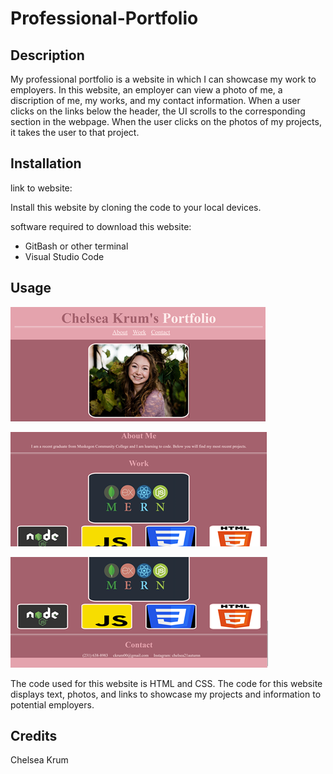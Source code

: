 # Professional-Portfolio

## Description
My professional portfolio is a website in which I can showcase my work to employers. In this website, an employer can view a photo of me, a discription of me, my works, and my contact information. When a user clicks on the links below the header, the UI scrolls to the corresponding section in the webpage. When the user clicks on the photos of my projects, it takes the user to that project.

## Installation 
link to website: 

Install this website by cloning the code to your local devices.

software required to download this website:
* GitBash or other terminal
* Visual Studio Code

## Usage 
![](./assets/images/Screenshot1.jpg.png)

![](./assets/images/Screenshot2.jpg.png)

![](./assets/images/Screenshot3.jpg.png)


The code used for this website is HTML and CSS.
The code for this website displays text, photos, and links to showcase my projects and information to potential employers.

## Credits

Chelsea Krum
